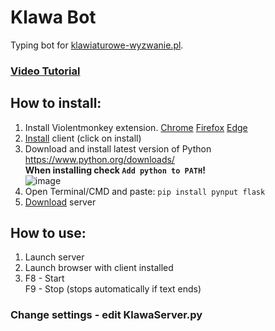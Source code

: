 # Klawa Bot

Typing bot for [klawiaturowe-wyzwanie.pl](https://www.klawiaturowe-wyzwanie.pl/).

### [Video Tutorial](https://www.youtube.com/watch?v=T4fFKVTzU-4)

## How to install:
1. Install Violentmonkey extension.
   [Chrome](https://chrome.google.com/webstore/detail/violentmonkey/jinjaccalgkegednnccohejagnlnfdag)
   [Firefox](https://addons.mozilla.org/pl/firefox/addon/violentmonkey/)
   [Edge](https://microsoftedge.microsoft.com/addons/detail/violentmonkey/eeagobfjdenkkddmbclomhiblgggliao)
2. [Install](https://github.com/kostek001/klawa-bot/raw/main/KlawaClient.user.js) client (click on install)
3. Download and install latest version of Python
   https://www.python.org/downloads/  
   **When installing check `Add python to PATH`!**  
   ![image](https://github.com/kostek001/klawa-bot/assets/69671514/cb0be3ad-c540-42e7-ac54-1d27b4b3d6b3)
4. Open Terminal/CMD and paste:
   `pip install pynput flask`
5. [Download](https://github.com/kostek001/klawa-bot/blob/main/KlawaServer.py) server

## How to use:
1. Launch server
2. Launch browser with client installed
3. F8 - Start  
   F9 - Stop (stops automatically if text ends)

### Change settings - edit KlawaServer.py 
